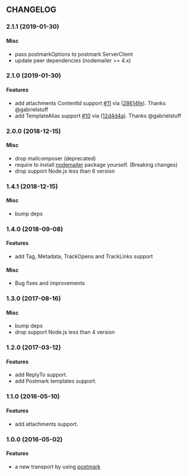 ## CHANGELOG

<a name="2.1.1"></a>

### 2.1.1 (2019-01-30)

#### Misc
* pass postmarkOptions to postmark ServerClient
* update peer dependencies (nodemailer >= 4.x)


<a name="2.1.0"></a>
### 2.1.0 (2019-01-30)

#### Features

* add attachments ContentId support [#11](https://github.com/killmenot/nodemailer-postmark-transport/issues/11) via ([28614fe](https://github.com/killmenot/nodemailer-postmark-transport/commit/28614fef6ec967a39c0d7559c2fb912bd166dfa4)). Thanks @gabrielstuff
* add TemplateAlias support [#10](https://github.com/killmenot/nodemailer-postmark-transport/issues/10) via ([12d4d4a](https://github.com/killmenot/nodemailer-postmark-transport/commit/12d4d4a53a4236a665778d03d1892a2368e98ea2)). Thanks @gabrielstuff


<a name="2.0.0"></a>
### 2.0.0 (2018-12-15)

#### Misc

* drop mailcomposer (deprecated)
* require to install [nodemailer](https://www.npmjs.com/package/nodemailer) package yourself. (Breaking changes)
* drop support Node.js less than 6 version


<a name="1.4.1"></a>
### 1.4.1 (2018-12-15)

#### Misc

* bump deps


<a name="1.4.0"></a>
### 1.4.0 (2018-09-08)

#### Features

* add Tag, Metadata, TrackOpens and TrackLinks support

#### Misc

* Bug fixes and improvements


<a name="1.3.0"></a>
### 1.3.0 (2017-08-16)

#### Misc

* bump deps
* drop support Node.js less than 4 version


<a name="1.2.0"></a>
### 1.2.0 (2017-03-12)

#### Features

* add ReplyTo support.
* add Postmark templates support.


<a name="1.1.0"></a>
### 1.1.0 (2016-05-10)

#### Features

* add attachments support.


<a name="1.0.0"></a>
### 1.0.0 (2016-05-02)

#### Features

* a new transport by using [postmark](https://github.com/wildbit/postmark.js)

